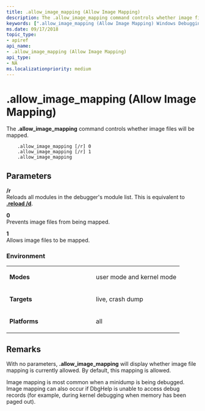 ```yaml
---
title: .allow_image_mapping (Allow Image Mapping)
description: The .allow_image_mapping command controls whether image files will be mapped.
keywords: [".allow_image_mapping (Allow Image Mapping) Windows Debugging"]
ms.date: 09/17/2018
topic_type:
- apiref
api_name:
- .allow_image_mapping (Allow Image Mapping)
api_type:
- NA
ms.localizationpriority: medium
---
```


# .allow\_image\_mapping (Allow Image Mapping)


The **.allow\_image\_mapping** command controls whether image files will be mapped.

```dbgcmd
    .allow_image_mapping [/r] 0 
    .allow_image_mapping [/r] 1 
    .allow_image_mapping 
```

## <span id="Parameters"></span><span id="parameters"></span><span id="PARAMETERS"></span>Parameters


<span id="________r______"></span><span id="________R______"></span> **/r**   
Reloads all modules in the debugger's module list. This is equivalent to [**.reload /d**](-reload--reload-module-.md).

<span id="_______0______"></span> **0**   
Prevents image files from being mapped.

<span id="_______1______"></span> **1**   
Allows image files to be mapped.

### <span id="Environment"></span><span id="environment"></span><span id="ENVIRONMENT"></span>Environment

<table>
<colgroup>
<col width="50%" />
<col width="50%" />
</colgroup>
<tbody>
<tr class="odd">
<td align="left"><p><strong>Modes</strong></p></td>
<td align="left"><p>user mode and kernel mode</p></td>
</tr>
<tr class="even">
<td align="left"><p><strong>Targets</strong></p></td>
<td align="left"><p>live, crash dump</p></td>
</tr>
<tr class="odd">
<td align="left"><p><strong>Platforms</strong></p></td>
<td align="left"><p>all</p></td>
</tr>
</tbody>
</table>

 

## Remarks

With no parameters, **.allow\_image\_mapping** will display whether image file mapping is currently allowed. By default, this mapping is allowed.

Image mapping is most common when a minidump is being debugged. Image mapping can also occur if DbgHelp is unable to access debug records (for example, during kernel debugging when memory has been paged out).

 

 






